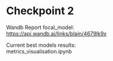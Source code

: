 # Checkpoint 2 
Wandb Report focal_model:  
https://api.wandb.ai/links/blain/4679lk9x  
  
Current best models results:   
metrics_visualisation.ipynb 
